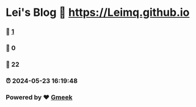 # Lei's Blog :link: https://Leimq.github.io 
### :page_facing_up: [1](https://Leimq.github.io/tag.html) 
### :speech_balloon: 0 
### :hibiscus: 22 
### :alarm_clock: 2024-05-23 16:19:48 
### Powered by :heart: [Gmeek](https://github.com/Meekdai/Gmeek)

